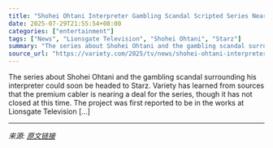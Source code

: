 ```yaml
---
title: "Shohei Ohtani Interpreter Gambling Scandal Scripted Series Nears Starz Deal"
date: 2025-07-29T21:55:54+08:00
categories: ["entertainment"]
tags: ["News", "Lionsgate Television", "Shohei Ohtani", "Starz"]
summary: "The series about Shohei Ohtani and the gambling scandal surrounding his interpreter could soon be headed to Starz. Variety has learned from sources that the premium cabler is nearing a deal for the se"
source_url: "https://variety.com/2025/tv/news/shohei-ohtani-interpreter-gambling-scandal-series-starz-1236473873/"
---
```


The series about Shohei Ohtani and the gambling scandal surrounding his interpreter could soon be headed to Starz. Variety has learned from sources that the premium cabler is nearing a deal for the series, though it has not closed at this time. The project was first reported to be in the works at Lionsgate Television [&#8230;]

---

*来源: [原文链接](https://variety.com/2025/tv/news/shohei-ohtani-interpreter-gambling-scandal-series-starz-1236473873/)*
